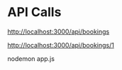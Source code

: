 # API Calls

<http://localhost:3000/api/bookings>

<http://localhost:3000/api/bookings/1>

nodemon app.js
